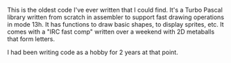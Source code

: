 This is the oldest code I've ever written that I could find. It's a Turbo Pascal library written from scratch in assembler to support fast drawing operations in mode 13h. It has functions to draw basic shapes, to display sprites, etc. It comes with a "IRC fast comp" written over a weekend with 2D metaballs that form letters.

I had been writing code as a hobby for 2 years at that point.
